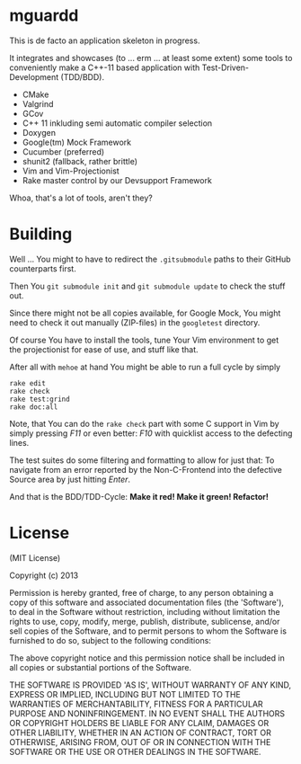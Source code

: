 # mguardd

This is de facto an application skeleton in progress.

It integrates and showcases (to ... erm ... at least some extent) some tools to conveniently make a C++-11 based application with Test-Driven-Development (TDD/BDD).

- CMake
- Valgrind
- GCov
- C++ 11 inkluding semi automatic compiler selection
- Doxygen
- Google(tm) Mock Framework
- Cucumber (preferred)
- shunit2 (fallback, rather brittle)
- Vim and Vim-Projectionist
- Rake master control by our Devsupport Framework

Whoa, that's a lot of tools, aren't they?

# Building

Well ... You might to have to redirect the `.gitsubmodule` paths to their GitHub counterparts first.

Then You `git submodule init` and `git submodule update` to check the stuff out.

Since there might not be all copies available, for Google Mock, You might need to check it out manually (ZIP-files) in the `googletest` directory.

Of course You have to install the tools, tune Your Vim environment to get the
projectionist for ease of use, and stuff like that.

After all with ``mehoe`` at hand You might be able to run a full cycle by simply

    rake edit
    rake check
    rake test:grind
    rake doc:all

Note, that You can do the `rake check` part with some C support in Vim by
simply pressing *F11* or even better: *F10* with quicklist access to the
defecting lines.

The test suites do some filtering and formatting to allow for just that: To navigate from an error reported by the Non-C-Frontend into the defective Source area by just hitting *Enter*.

And that is the BDD/TDD-Cycle: **Make it red! Make it green! Refactor!**

# License

(MIT License)

Copyright (c) 2013

Permission is hereby granted, free of charge, to any person obtaining
a copy of this software and associated documentation files (the
'Software'), to deal in the Software without restriction, including
without limitation the rights to use, copy, modify, merge, publish,
distribute, sublicense, and/or sell copies of the Software, and to
permit persons to whom the Software is furnished to do so, subject to
the following conditions:

The above copyright notice and this permission notice shall be
included in all copies or substantial portions of the Software.

THE SOFTWARE IS PROVIDED 'AS IS', WITHOUT WARRANTY OF ANY KIND,
EXPRESS OR IMPLIED, INCLUDING BUT NOT LIMITED TO THE WARRANTIES OF
MERCHANTABILITY, FITNESS FOR A PARTICULAR PURPOSE AND NONINFRINGEMENT.
IN NO EVENT SHALL THE AUTHORS OR COPYRIGHT HOLDERS BE LIABLE FOR ANY
CLAIM, DAMAGES OR OTHER LIABILITY, WHETHER IN AN ACTION OF CONTRACT,
TORT OR OTHERWISE, ARISING FROM, OUT OF OR IN CONNECTION WITH THE
SOFTWARE OR THE USE OR OTHER DEALINGS IN THE SOFTWARE.


